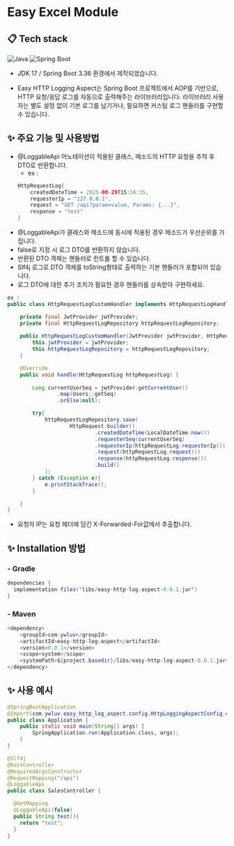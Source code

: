 # Easy Excel Module

## 📋 Tech stack

![Java](https://img.shields.io/badge/JDK_17-%23ED8B00.svg?style=flat&logo=openjdk&logoColor=white)
![Spring Boot](https://img.shields.io/badge/Spring_Boot_3.3.6-6DB33F?style=flat&logo=spring&logoColor=white)


- JDK 17 / Spring Boot 3.36 환경에서 제작되었습니다.

- Easy HTTP Logging Aspect는 Spring Boot 프로젝트에서 AOP를 기반으로, HTTP 요청/응답 로그를 자동으로 출력해주는 라이브러리입니다.
  라이브러리 사용자는 별도 설정 없이 기본 로그를 남기거나, 필요하면 커스텀 로그 핸들러를 구현할 수 있습니다.

## ✨ 주요 기능 및 사용방법

- @LoggableApi 어노테이션이 적용된 클래스, 메소드의 HTTP 요청을 추적 후 DTO로 반환합니다.
  + ex : 
  ```java
  HttpRequestLog{
      createdDateTime = 2025-08-29T15:56:35,
      requesterIp = "127.0.0.1",
      request = "GET /api?param=value, Params: {...}",
      response = "test"
  }

- @LoggableApi가 클래스와 메소드에 동시에 적용된 경우 메소드가 우선순위를 가집니다.
- false로 지정 시 로그 DTO를 반환하지 않습니다.
- 반환된 DTO 객체는 핸들러로 컨트롤 할 수 있습니다.
- Slf4j 로그로 DTO 객체를 toString형태로 출력하는 기본 핸들러가 포함되어 있습니다.
- 로그 DTO에 대한 추가 조치가 필요한 경우 핸들러를 상속받아 구현하세요.
```java
ex : 
public class HttpRequestLogCustomHandler implements HttpRequestLogHandler {

    private final JwtProvider jwtProvider;
    private final HttpRequestLogRepository httpRequestLogRepository;
    
    public HttpRequestLogCustomHandler(JwtProvider jwtProvider, HttpRequestLogRepository httpRequestLogRepository) {
        this.jwtProvider = jwtProvider;
        this.httpRequestLogRepository = httpRequestLogRepository;
    }

    @Override
    public void handle(HttpRequestLog httpRequestLog) {
        
        Long currentUserSeq = jwtProvider.getCurrentUser()
                .map(Users::getSeq)
                .orElse(null);

        try{
            httpRequestLogRepository.save(
                    HttpRequest.builder()
                            .createdDateTime(LocalDateTime.now())
                            .requesterSeq(currentUserSeq)
                            .requesterIp(httpRequestLog.requesterIp())
                            .request(httpRequestLog.request())
                            .response(httpRequestLog.response())
                            .build()
            );
        } catch (Exception e){
            e.printStackTrace();
        }

    }
}
```


- 요청자 IP는 요청 헤더에 담긴 X-Forwarded-For값에서 추출합니다. 
## ✨ Installation 방법

### - Gradle
```java
dependencies {
  implementation files('libs/easy-http-log-aspect-0.0.1.jar')
}

```
### - Maven
```java
<dependency>
    <groupId>com.ywluv</groupId>
    <artifactId>easy-http-log-aspect</artifactId>
    <version>0.0.1</version>
    <scope>system</scope>
    <systemPath>${project.basedir}/libs/easy-http-log-aspect-0.0.1.jar</systemPath>
</dependency>
```
## ✨ 사용 예시
```java
@SpringBootApplication
@Import(com.ywluv.easy_http_log_aspect.config.HttpLoggingAspectConfig.class)
public class Application {
    public static void main(String[] args) {
        SpringApplication.run(Application.class, args);
    }
}
```

```java
@Slf4j
@RestController
@RequiredArgsConstructor
@RequestMapping("/api")
@LoggableApi
public class SalesController {

  @GetMapping
  @LoggableApi(false)
  public String test(){
    return "test";
  }
}
```